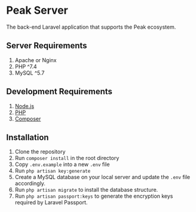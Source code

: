 # Peak Server

The back-end Laravel application that supports the Peak ecosystem.

## Server Requirements

1. Apache or Nginx
2. PHP ^7.4
3. MySQL ^5.7

## Development Requirements

1. [Node.js](https://nodejs.org/en/)
2. [PHP](https://www.php.net/)
3. [Composer](https://getcomposer.org/)

## Installation

1. Clone the repository 
2. Run `composer install` in the root directory
3. Copy `.env.example` into a new `.env` file
4. Run `php artisan key:generate`
5. Create a MySQL database on your local server and update the `.env` file accordingly.
6. Run `php artisan migrate` to install the database structure.
7. Run `php artisan passport:keys` to generate the encryption keys required by Laravel Passport.
